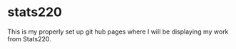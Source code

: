 # stats220
This is my properly set up git hub pages where I will be displaying my work from Stats220. 
[](https://oliviawrigley1.github.io/stats220/)
